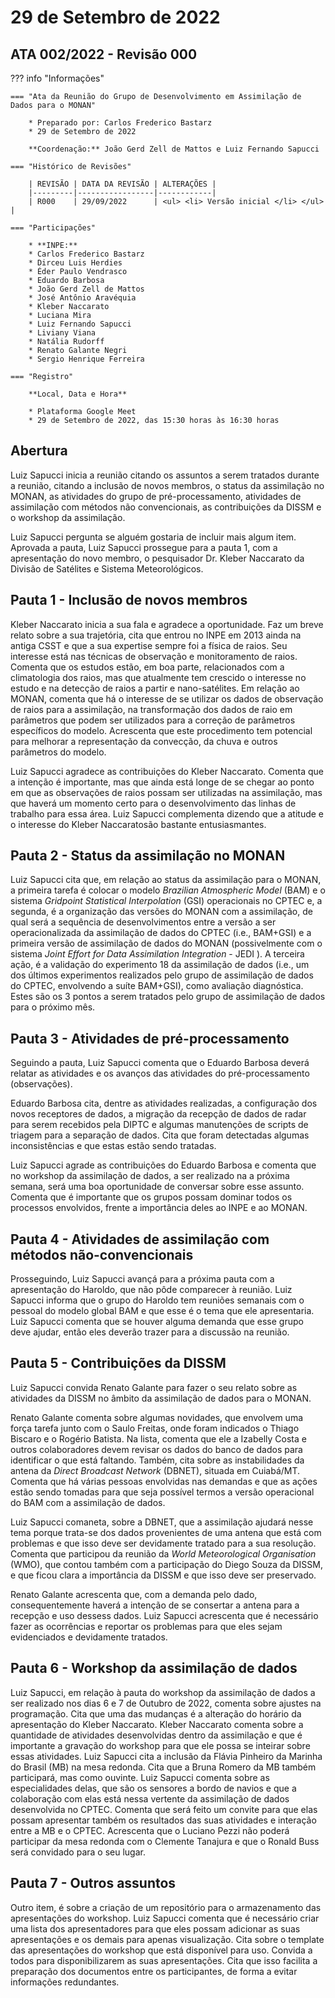 # 29 de Setembro de 2022

## ATA 002/2022 - Revisão 000

??? info "Informações"

    === "Ata da Reunião do Grupo de Desenvolvimento em Assimilação de Dados para o MONAN"
    
        * Preparado por: Carlos Frederico Bastarz
        * 29 de Setembro de 2022
        
        **Coordenação:** João Gerd Zell de Mattos e Luiz Fernando Sapucci
    
    === "Histórico de Revisões"
    
        | REVISÃO | DATA DA REVISÃO | ALTERAÇÕES |
        |---------|-----------------|------------|
        | R000    | 29/09/2022      | <ul> <li> Versão inicial </li> </ul> |
    
    === "Participações"
    
        * **INPE:** 
        * Carlos Frederico Bastarz
        * Dirceu Luis Herdies
        * Éder Paulo Vendrasco
        * Eduardo Barbosa
        * João Gerd Zell de Mattos
        * José Antônio Aravéquia
        * Kleber Naccarato
        * Luciana Mira
        * Luiz Fernando Sapucci
        * Liviany Viana
        * Natália Rudorff
        * Renato Galante Negri
        * Sergio Henrique Ferreira
        
    === "Registro"
    
        **Local, Data e Hora**
        
        * Plataforma Google Meet
        * 29 de Setembro de 2022, das 15:30 horas às 16:30 horas
        
## Abertura

Luiz Sapucci inicia a reunião citando os assuntos a serem tratados durante a reunião, citando a inclusão de novos membros, o status da assimilação no MONAN, as atividades do grupo de pré-processamento, atividades de assimilação com métodos não convencionais, as contribuições da DISSM e o workshop da assimilação.

Luiz Sapucci pergunta se alguém gostaria de incluir mais algum item. Aprovada a pauta, Luiz Sapucci prossegue para a pauta 1, com a apresentação do novo membro, o pesquisador Dr. Kleber Naccarato da Divisão de Satélites e Sistema Meteorológicos.

## Pauta 1 - Inclusão de novos membros

Kleber Naccarato inicia a sua fala e agradece a oportunidade. Faz um breve relato sobre a sua trajetória, cita que entrou no INPE em 2013 ainda na antiga CSST e que a sua expertise sempre foi a física de raios. Seu interesse está nas técnicas de observação  e monitoramento de raios. Comenta que os estudos estão, em boa parte, relacionados com a climatologia dos raios, mas que atualmente tem crescido o interesse no estudo e na detecção de raios a partir e nano-satélites. Em relação ao MONAN, comenta que há o interesse de se utilizar os dados de observação de raios para a assimilação, na transformação dos dados de raio em parâmetros que podem ser utilizados para a correção de parâmetros específicos do modelo. Acrescenta que este procedimento tem potencial para melhorar a representação da convecção, da chuva e outros parâmetros do modelo.

Luiz Sapucci agradece as contribuições do Kleber Naccarato. Comenta que a intenção é importante, mas que ainda está longe de se chegar ao ponto em que as observações de raios possam ser utilizadas na assimilação, mas que haverá um momento certo para o desenvolvimento das linhas de trabalho para essa área. Luiz Sapucci complementa dizendo que a atitude e o interesse do Kleber Naccaratosão bastante entusiasmantes. 

## Pauta 2 - Status da assimilação no MONAN

Luiz Sapucci cita que, em relação ao status da assimilação para o MONAN, a primeira tarefa é colocar o modelo _Brazilian Atmospheric Model_ (BAM) e o sistema _Gridpoint Statistical Interpolation_ (GSI) operacionais no CPTEC e, a segunda, é a organização das versões do MONAN com a assimilação, de qual será a sequência de desenvolvimentos entre a versão a ser operacionalizada da assimilação de dados do CPTEC (i.e., BAM+GSI) e a primeira versão de assimilação de dados do MONAN (possivelmente com o sistema _Joint Effort for Data Assimilation Integration_ - JEDI ). A terceira ação, é a validação do experimento 18 da assimilação de dados (i.e., um dos últimos experimentos realizados pelo grupo de assimilação de dados do CPTEC, envolvendo a suíte BAM+GSI), como avaliação diagnóstica. Estes são os 3 pontos a serem tratados pelo grupo de assimilação de dados para o próximo mês.

## Pauta 3 - Atividades de pré-processamento

Seguindo a pauta, Luiz Sapucci comenta que o Eduardo Barbosa deverá relatar as atividades e os avanços das atividades do pré-processamento (observações).

Eduardo Barbosa cita, dentre as atividades realizadas, a configuração dos novos receptores de dados, a migração da recepção de dados de radar para serem recebidos pela DIPTC e algumas manutenções de scripts de triagem para a separação de dados. Cita que foram detectadas algumas inconsistências e que estas estão sendo tratadas. 

Luiz Sapucci agrade as contribuições do Eduardo Barbosa e comenta que no workshop da assimilação de dados, a ser realizado na a próxima semana, será uma boa oportunidade de conversar sobre esse assunto. Comenta que é importante que os grupos possam dominar todos os processos envolvidos, frente a importância deles ao INPE e ao MONAN.

## Pauta 4 - Atividades de assimilação com métodos não-convencionais 

Prosseguindo, Luiz Sapucci avançá para a próxima pauta com a apresentação do Haroldo, que não pôde comparecer à reunião. Luiz Sapucci informa que o grupo do Haroldo tem reuniões semanais com o pessoal do modelo global BAM e que esse é o tema que ele apresentaria. Luiz Sapucci comenta que se houver alguma demanda que esse grupo deve ajudar, então eles deverão trazer para a discussão na reunião.

## Pauta 5 - Contribuições da DISSM

Luiz Sapucci convida Renato Galante para fazer o seu relato sobre as atividades da DISSM no âmbito da assimilação de dados para o MONAN.

Renato Galante comenta sobre algumas novidades, que envolvem uma força tarefa junto com o Saulo Freitas, onde foram indicados o Thiago Biscaro e o Rogério Batista. Na lista, comenta que ele a Izabelly Costa e outros colaboradores devem revisar os dados do banco de dados para identificar o que está faltando. Também, cita sobre as instabilidades da antena da _Direct Broadcast Network_ (DBNET), situada em Cuiabá/MT. Comenta que há várias pessoas envolvidas nas demandas e que as ações estão sendo tomadas para que seja possível termos a versão operacional do BAM com a assimilação de dados.

Luiz Sapucci comaneta, sobre a DBNET, que a assimilação ajudará nesse tema porque trata-se dos dados provenientes de uma antena que está com problemas e que isso deve ser devidamente tratado para a sua resolução. Comenta que participou da reunião da _World Meteorological Organisation_ (WMO), que contou também com a participação do Diego Souza da DISSM, e que ficou clara a importância da DISSM e que isso deve ser preservado. 

Renato Galante acrescenta que, com a demanda pelo dado, consequentemente haverá a intenção de se consertar a antena para a recepção e uso dessess dados. Luiz Sapucci acrescenta que é necessário fazer as ocorrências e reportar os problemas para que eles sejam evidenciados e devidamente tratados. 

## Pauta 6 - Workshop da assimilação de dados

Luiz Sapucci, em relação à pauta do workshop da assimilação de dados a ser realizado nos dias 6 e 7 de Outubro de 2022, comenta sobre ajustes na programação. Cita que uma das mudanças é a alteração do horário da apresentação do Kleber Naccarato. Kleber Naccarato comenta sobre a quantidade de atividades desenvolvidas dentro da assimilação e que é importante a gravação do workshop para que ele possa se inteirar sobre essas atividades. Luiz Sapucci cita a inclusão da Flávia Pinheiro da Marinha do Brasil (MB) na mesa redonda. Cita que a Bruna Romero da MB também participará, mas como ouvinte. Luiz Sapucci comenta sobre as especialidades delas, que são os sensores a bordo de navios e que a colaboração com elas está nessa vertente da assimilação de dados desenvolvida no CPTEC. Comenta que será feito um convite para que elas possam apresentar também os resultados das suas atividades e interação entre a MB e o CPTEC. Acrescenta que o Luciano Pezzi não poderá participar da mesa redonda com o Clemente Tanajura e que o Ronald Buss será convidado para o seu lugar. 

## Pauta 7 - Outros assuntos

Outro item, é sobre a criação de um repositório para o armazenamento das apresentações do workshop. Luiz Sapucci comenta que é necessário criar uma lista dos apresentadores para que eles possam adicionar as suas apresentações e os demais para apenas visualização. Cita sobre o template das apresentações do workshop que está disponível para uso. Convida a todos para disponibilizarem as suas apresentações. Cita que isso facilita a preparação dos documentos entre os participantes, de forma a evitar informações redundantes.
